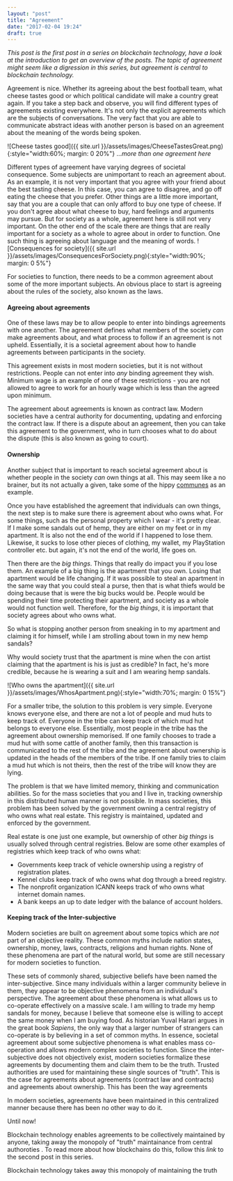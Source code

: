 ```yaml
---
layout: "post"
title: "Agreement"
date: "2017-02-04 19:24"
draft: true
---
```

<!--more-->
*This post is the first post in a series on blockchain technology, have a look at the introduction to get an overview of the posts. The topic of agreement might seem like a digression in this series, but agreement is central to blockchain technology.*

Agreement is nice. Whether its agreeing about the best football team, what cheese tastes good or which political candidate will make a country great again. If you take a step back and observe, you will find different types of agreements existing everywhere. It's not only the explicit agreements which are the subjects of conversations. The very fact that you are able to communicate abstract ideas with another person is based on an agreement about the meaning of the words being spoken.

![Cheese tastes good]({{ site.url }}/assets/images/CheeseTastesGreat.png){:style="width:60%; margin: 0 20%"}
...*more than one agreement here*

Different types of agreement have varying degrees of societal consequence. Some subjects are unimportant to reach an agreement about. As an example, it is not very important that you agree with your friend about the best tasting cheese. In this case, you can agree to disagree, and go off eating the cheese that you prefer. Other things are a little more important, say that you are a couple that can only afford to buy one type of cheese. If you don't agree about what cheese to buy, hard feelings and arguments may pursue. But for society as a whole, agreement here is still not very important. On the other end of the scale there are things that are really important for a society as a whole to agree about in order to function. One such thing is agreeing about language and the meaning of words.
![Consequences for society]({{ site.url }}/assets/images/ConsequencesForSociety.png){:style="width:90%; margin: 0 5%"}

For societies to function, there needs to be a common agreement about some of the more important subjects. An obvious place to start is agreeing about the rules of the society, also known as the laws.

#### Agreeing about agreements

One of these laws may be to allow people to enter into bindings agreements with one another. The agreement defines what members of the society *can* make agreements about, and what process to follow if an agreement is not upheld. Essentially, it is a societal agreement about how to handle agreements between participants in the society.

<!--Sketch of person making an agreement to sell his children to slavery, and then the law saying "no"-->

This agreement exists in most modern societies, but it is not without restrictions. People can not enter into *any* binding agreement they wish. Minimum wage is an example of one of these restrictions - you are not allowed to agree to work for an hourly wage which is less than the agreed upon minimum.

The agreement about agreements is known as contract law. Modern societies have a central authority for documenting, updating and enforcing the contract law. If there is a dispute about an agreement, then you can take this agreement to the government, who in turn chooses what to do about the dispute (this is also known as going to court).

#### Ownership

Another subject that is important to reach societal agreement about is whether people in the society *can* own things at all. This may seem like a no brainer, but its not actually a given, take some of the hippy [communes](https://en.wikipedia.org/wiki/Commune) as an example.

Once you have established the agreement that individuals can own things, the next step is to make sure there is agreement about who owns what. For some things, such as the personal property which I wear - it's pretty clear. If I make some sandals out of hemp, they are either on my feet or in my apartment. It is also not the end of the world if I happened to lose them. Likewise, it sucks to lose other pieces of clothing, my wallet, my PlayStation controller etc. but again, it's not the end of the world, life goes on.

Then there are the *big things*. Things that really do impact you if you lose them. An example of a big thing is the apartment that you own. Losing that apartment would be life changing. If it was possible to steal an apartment in the same way that you could steal a purse, then that is what thiefs would be doing because that is were the big bucks would be. People would be spending their time protecting their apartment, and society as a whole would not function well. Therefore, for the *big things*, it is important that society agrees about who owns what.

So what is stopping another person from sneaking in to my apartment and claiming it for himself, while I am strolling about town in my new hemp sandals?

Why would society trust that the apartment is mine when the con artist claiming that the apartment is his is just as credible? In fact, he's more credible, because he is wearing a suit and I am wearing hemp sandals.

![Who owns the apartment]({{ site.url }}/assets/images/WhosApartment.png){:style="width:70%; margin: 0 15%"}

For a smaller tribe, the solution to this problem is very simple. Everyone knows everyone else, and there are not a lot of people and mud huts to keep track of. Everyone in the tribe can keep track of which mud hut belongs to everyone else. Essentially, most people in the tribe has the agreement about ownership memorised. If one family chooses to trade a mud hut with some cattle of another family, then this transaction is communicated to the rest of the tribe and the agreement about ownership is updated in the heads of the members of the tribe. If one family tries to claim a mud hut which is not theirs, then the rest of the tribe will know they are lying.

The problem is that we have limited memory, thinking and communication abilities. So for the mass societies that you and I live in, tracking ownership in this distributed human manner is not possible. In mass societies, this problem has been solved by the government owning a central registry of who owns what real estate. This registry is maintained, updated and enforced by the government.

<!--You cannot trust individuals to report this themselves, because there is an incentive problem.-->

Real estate is one just one example, but ownership of other *big things* is usually solved through central registries. Below are some other examples of registries which keep track of who owns what:

- Governments keep track of vehicle ownership using a registry of registration plates.
- Kennel clubs keep track of who owns what dog through a breed registry.
- The nonprofit organization ICANN keeps track of who owns what internet domain names.
- A bank keeps an up to date ledger with the balance of account holders.

#### Keeping track of the Inter-subjective

Modern societies are built on agreement about some topics which are *not* part of an objective reality. These common myths include nation states, ownership, money, laws, contracts, religions and human rights. None of these phenomena are part of the natural world, but some are still necessary for modern societies to function.

These sets of commonly shared, subjective beliefs have been named the inter-subjective. Since many individuals within a larger community believe in them, they appear to be objective phenomena from an individual's perspective. The agreement about these phenomena is what allows us to co-operate effectively on a massive scale. I am willing to trade my hemp sandals for money, because I believe that someone else is willing to accept the same money when I am buying food. As historian Yuval Harari argues in the great book *Sapiens*, the only way that a larger number of strangers can co-operate is by believing in a set of common myths. In essence, societal agreement about some subjective phenomena is what enables mass co-operation and allows modern complex societies to function. Since the inter-subjective does not objectively exist, modern societies formalize these agreements by documenting them and claim them to be the truth. Trusted authorities are used for maintaining these single sources of "truth". This is the case for agreements about agreements (contract law and contracts) and agreements about ownership. This has been the way agreements

In modern societies, agreements have been maintained in this centralized manner because there has been no other way to do it.

Until now!

Blockchain technology enables agreements to be collectively maintained by anyone, taking away the monopoly of "truth" maintainance from central authoroties . To read more about how blockchains do this, follow this *link* to the second post in this series.

Blockchain technology takes away this monopoly of maintaining the truth

<!-- With objective reality, it does not matter whether anyone believes in it or not, you still cannot walk through a wall. -->
